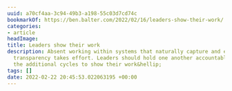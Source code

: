 ```yaml
---
uuid: a70cf4aa-3c94-49b3-a198-55c03d7cd74c
bookmarkOf: https://ben.balter.com/2022/02/16/leaders-show-their-work/
categories:
- article
headImage:
title: Leaders show their work
description: Absent working within systems that naturally capture and expose process,
  transparency takes effort. Leaders should hold one another accountable for spending
  the additional cycles to show their work&hellip;
tags: []
date: 2022-02-22 20:45:53.022063195 +00:00
---
```


